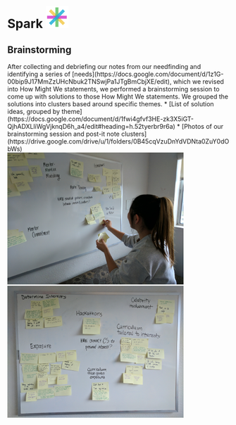 <div><h1> Spark <img src="Logo.png" height="50"></h1></div>
<h2> Brainstorming </h2>
After collecting and debriefing our notes from our needfinding and identifying a series of [needs](https://docs.google.com/document/d/1z1G-00bip9J17MmZzUHcNbuk2TNSwjPa1JTgBmCbjXE/edit), which we revised into How Might We statements, we performed a brainstorming session to come up with solutions to those How Might We statements. We grouped the solutions into clusters based around specific themes. 
* [List of solution ideas, grouped by theme](https://docs.google.com/document/d/1fwi4gfvf3HE-zk3X5iGT-QjhADXLliWgVjknqD6h_a4/edit#heading=h.52tyerbr9r6a)
* [Photos of our brainstorming session and post-it note clusters](https://drive.google.com/drive/u/1/folders/0B45cqVzuDnYdVDNta0ZuY0dObWs)
<br>
<div><img src="IMG_20170205_152901.jpg" height=300>&nbsp;&nbsp;&nbsp;&nbsp;<img src="IMG_20170205_154545.jpg" height=300></div>
